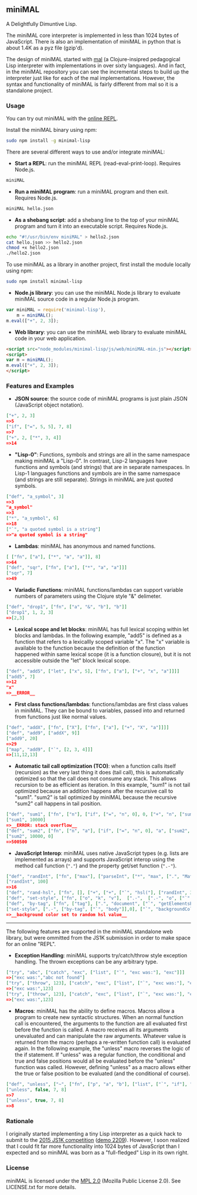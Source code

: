 ## miniMAL

A Delightfully Dimuntive Lisp.

The miniMAL core interpreter is implemented in less than 1024 bytes of
JavaScript. There is also an implementation of miniMAL in python that
is about 1.4K as a pyz file (gzip'd).

The design of miniMAL started with
[mal](https://github.com/kanaka/mal) (a Clojure-insipred pedagogical
Lisp interpreter with implementations in over sixty languages).
And in fact, in the miniMAL repository you can see the incremental
steps to build up the interpreter just like for each of the mal
implementations. However, the syntax and functionality of miniMAL is
fairly different from mal so it is a standalone project.

### Usage

You can try out miniMAL with the [online REPL](http://kanaka.github.io/miniMAL/).

Install the miniMAL binary using npm:

```bash
sudo npm install -g minimal-lisp
```

There are several different ways to use and/or integrate miniMAL:

* **Start a REPL**: run the miniMAL REPL (read-eval-print-loop). Requires
  Node.js.
```bash
miniMAL
```

* **Run a miniMAL program**: run a miniMAL program and then exit.
  Requires Node.js.
```bash
miniMAL hello.json
```

* **As a shebang script**: add a shebang line to the top of your
  miniMAL program and turn it into an executable script. Requires
  Node.js.
```bash
echo "#!/usr/bin/env miniMAL" > hello2.json
cat hello.json >> hello2.json
chmod +x hello2.json
./hello2.json
```

To use miniMAL as a library in another project, first install the
module locally using npm:

```bash
sudo npm install minimal-lisp
```

* **Node.js library**: you can use the miniMAL Node.js library to
  evaluate miniMAL source code in a regular Node.js program.
```javascript
var miniMAL = require('minimal-lisp'),
    m = miniMAL();
m.eval(["+", 2, 3]); 
```

* **Web library**: you can use the miniMAL web library to evaluate
  miniMAL code in your web application.
```html
<script src="node_modules/minimal-lisp/js/web/miniMAL-min.js"></script>
<script>
var m = miniMAL();
m.eval(["+", 2, 3]); 
</script>
```


### Features and Examples

* **JSON source**: the source code of miniMAL programs is just plain
  JSON (JavaScript object notation).
```json
["+", 2, 3]
=>5
["if", ["=", 5, 5], 7, 8]
=>7
["+", 2, ["*", 3, 4]]
=>14
```

* **"Lisp-0"**: Functions, symbols and strings
  are all in the same namespace making miniMAL a "Lisp-0". In
  contrast, Lisp-2 languages have functions and symbols (and strings)
  that are in separate namespaces. In Lisp-1 languages functions and
  symbols are in the same namespace (and strings are still separate).
  Strings in miniMAL are just quoted symbols.
```json
["def", "a_symbol", 3]
=>3
"a_symbol"
=>3
["*", "a_symbol", 6]
=>18
["`", "a quoted symbol is a string"]
=>"a quoted symbol is a string"
```

* **Lambdas**: miniMAL has anonymous and named functions.
```json
[ ["fn", ["a"], ["*", "a", "a"]], 8]
=>64
["def", "sqr", ["fn", ["a"], ["*", "a", "a"]]]
["sqr", 7]
=>49
```

* **Variadic Functions**: miniMAL functions/lambdas can support
  variable numbers of parameters using the Clojure style "&"
  delimeter.
```json
["def", "drop1", ["fn", ["a", "&", "b"], "b"]]
["drop1", 1, 2, 3]
=>[2,3]
```

* **Lexical scope and let blocks**: miniMAL has full lexical scoping
  within let blocks and lambdas. In the following example, "add5" is
  defined as a function that refers to a lexicallly scoped variable
  "x". The "x" variable is available to the function because the
  definition of the function happened within same lexical scope
  (it is a function closure), but it is not accessible outside the
  "let" block lexical scope.
```json
["def", "add5", ["let", ["x", 5], ["fn", ["a"], ["+", "x", "a"]]]]
["add5", 7]
=>12
"x"
=>__ERROR__
```

* **First class functions/lambdas**: functions/lambdas are first class
  values in miniMAL. They can be bound to variables, passed into and
  returned from functions just like normal values.
```json
["def", "addX", ["fn", ["X"], ["fn", ["a"], ["+", "X", "a"]]]]
["def", "add9", ["addX", 9]]
["add9", 20]
=>29
["map", "add9", ["`", [2, 3, 4]]]
=>[11,12,13]
```

* **Automatic tail call optimization (TCO)**: when a function calls
  itself (recursion) as the very last thing it does (tail call), this
  is automatically optimized so that the call does not consume any
  stack.  This allows recursion to be as efficient as iteration. In
  this example, "sum1" is not tail optimized because an addition
  happens after the recursive call to "sum1". "sum2" is tail optimized
  by miniMAL because the recursive "sum2" call happens in tail
  position.
```json
["def", "sum1", ["fn", ["n"], ["if", ["=", "n", 0], 0, ["+", "n", ["sum1", ["-", "n", 1]]]]]]
["sum1", 10000]
=>__ERROR: stack overflow__
["def", "sum2", ["fn", ["n", "a"], ["if", ["=", "n", 0], "a", ["sum2", ["-", "n", 1], ["+", "n", "a"]]]]]
["sum2", 10000, 0]
=>500500
```

* **JavaScript Interop**: miniMAL uses native JavaScript types (e.g.
  lists are implemented as arrays) and supports JavaScript interop
  using the method call function (`"."`) and the property get/set
  function (`".-"`).
```json
["def", "randInt", ["fn", ["max"], ["parseInt", ["*", "max", [".", "Math", ["`", "random"]]]]]]
["randInt", 100]
=>16
["def", "rand-hsl", ["fn", [], ["+", ["+", ["`", "hsl("], ["randInt", 360]], ["`", ", 50%, 70%)"]]]]
["def", "set-style", ["fn", ["o", "k", "v"],  [".-",  [".-", "o", ["`", "style"]], "k", "v"]]]
["def", "by-tag", ["fn", ["tag"], [".", "document", ["`", "getElementsByTagName"], "tag"]]]
["set-style", [".-", ["by-tag", ["`", "body"]],0], ["`", "backgroundColor"], ["rand-hsl"]]
=>__background color set to random hsl value__
```

* * *

The following features are supported in the miniMAL standalone web
library, but were ommitted from the JS1K submission in order to make
space for an online "REPL".

* **Exception Handling**: miniMAL supports try/catch/throw style
  exception handling. The thrown exceptions can be any arbitrary type.
```json
["try", "abc", ["catch", "exc", ["list", ["`", "exc was:"], "exc"]]]
=>["exc was:","abc not found"]
["try", ["throw", 123], ["catch", "exc", ["list", ["`", "exc was:"], "exc"]]]
=>["exc was:",123]
["try", ["throw", 123], ["catch", "exc", ["list", ["`", "exc was:"], "exc"]]]
=>["exc was:",123]
```

* **Macros**: miniMAL has the ability to define macros. Macros allow
  a program to create new syntactic structures. When an normal
  function call is encountered, the arguments to the function are all
  evaluated first before the function is called. A macro receives all
  its arguments unevaluated and can manipulate the raw arguments.
  Whatever value is returned from the macro (perhaps a re-written
  function call) is evaluated again. In the following example, the
  "unless" macro reverses the logic of the if statement. If "unless"
  was a regular function, the conditional and true and false positions
  would all be evaluated before the "unless" function was called.
  However, defining "unless" as a macro allows either the true or
  false position to be evaluated (and the conditional of course).
```json
["def", "unless", ["~", ["fn", ["p", "a", "b"], ["list", ["`", "if"], "p", "b", "a"]]]]
["unless", false, 7, 8]
=>7
["unless", true, 7, 8]
=>8
```

### Rationale

I originally started implementing a tiny Lisp interpreter as a quick
hack to submit to the [2015 JS1K
competition](http://js1k.com/2015-hypetrain/)
([demo 2209](http://js1k.com/2015-hypetrain/demo/2209)). However,
I soon realized that I could fit far more functionality into 1024
bytes of JavaScript than I expected and so miniMAL was born as
a "full-fledged" Lisp in its own right.

### License

miniMAL is licensed under the [MPL 2.0](http://www.mozilla.org/MPL/2.0/) (Mozilla Public License 2.0).
See LICENSE.txt for more details.

